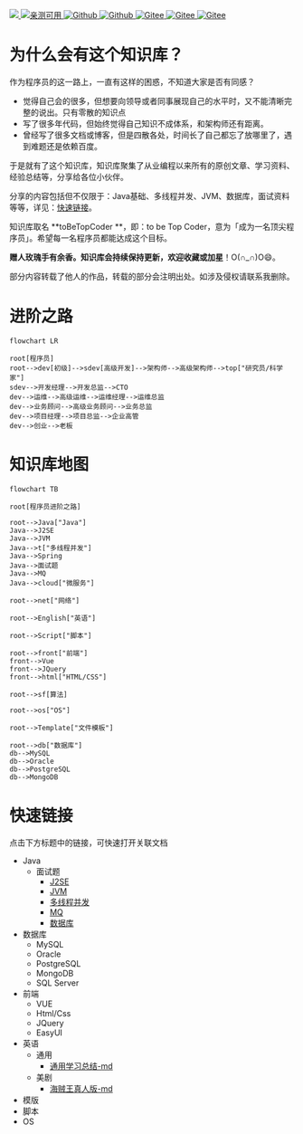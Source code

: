 <p align="left">
<a href="https://blog.csdn.net/namelessmyth" target="_blank">
<img src="https://img.shields.io/badge/博客-在线阅读-green.svg?style=for-the-badge">
</a>
<a href="https://zhuanlan.zhihu.com/p/474433404" target="_blank">
<img src="https://img.shields.io/badge/Java电子书集合-史上最全-yellow.svg?style=for-the-badge" alt="亲测可用">
</a>
<a href="https://github.com/namelessmyth" target="_blank"><img alt="Github" src="https://img.shields.io/github/stars/namelessmyth/git-doc?style=for-the-badge">
</a>
<a href="#" target="_blank"><img alt="Github" src="https://img.shields.io/github/license/elemefe/vue-amap.svg?style=flat-square">
</a>
<a href="https://gitee.com/namelessmyth" target="_blank"><img alt="Gitee" src="https://img.shields.io/badge/Author-namelessmyth-brightgreen.svg">
</a>
<a href="https://gitee.com/namelessmyth/document" target="_blank"><img alt="Gitee" src="https://img.shields.io/badge/version-v1.0-brightgreen.svg">
</a>
<a href="https://gitee.com/namelessmyth/document" target="_blank">
  <img alt="Gitee" src="https://gitee.com/namelessmyth/document/badge/star.svg?theme=dark">
</a>
</p>


# 为什么会有这个知识库？

作为程序员的这一路上，一直有这样的困惑，不知道大家是否有同感？

- 觉得自己会的很多，但想要向领导或者同事展现自己的水平时，又不能清晰完整的说出。只有零散的知识点
- 写了很多年代码，但始终觉得自己知识不成体系，和架构师还有距离。
- 曾经写了很多文档或博客，但是四散各处，时间长了自己都忘了放哪里了，遇到难题还是依赖百度。

于是就有了这个知识库，知识库聚集了从业编程以来所有的原创文章、学习资料、经验总结等，分享给各位小伙伴。

分享的内容包括但不仅限于：Java基础、多线程并发、JVM、数据库，面试资料等等，详见：[快速链接](#快速链接)。

知识库取名 **toBeTopCoder **，即：to be Top Coder，意为「成为一名顶尖程序员」。希望每一名程序员都能达成这个目标。

**赠人玫瑰手有余香。知识库会持续保持更新，欢迎收藏或加星**！O(∩_∩)O😄。

部分内容转载了他人的作品，转载的部分会注明出处。如涉及侵权请联系我删除。



# 进阶之路

```mermaid
flowchart LR

root[程序员]
root-->dev[初级]-->sdev[高级开发]-->架构师-->高级架构师-->top["研究员/科学家"]
sdev-->开发经理-->开发总监-->CTO
dev-->运维-->高级运维-->运维经理-->运维总监
dev-->业务顾问-->高级业务顾问-->业务总监
dev-->项目经理-->项目总监-->企业高管
dev-->创业-->老板
```





# 知识库地图

```mermaid
flowchart TB

root[程序员进阶之路]

root-->Java["Java"]
Java-->J2SE
Java-->JVM
Java-->t["多线程并发"]
Java-->Spring
Java-->面试题
Java-->MQ
Java-->cloud["微服务"]

root-->net["网络"]

root-->English["英语"]

root-->Script["脚本"]

root-->front["前端"]
front-->Vue
front-->JQuery
front-->html["HTML/CSS"]

root-->sf[算法]

root-->os["OS"]

root-->Template["文件模板"]

root-->db["数据库"]
db-->MySQL
db-->Oracle
db-->PostgreSQL
db-->MongoDB
```



# 快速链接

点击下方标题中的链接，可快速打开关联文档

- Java
  - 面试题
    - [J2SE](Java/Job/求职-面试题-J2SE.md)
    - [JVM](Java/Job/求职-面试题-JVM.md)
    - [多线程并发](Java/Job/求职-面试题-多线程并发.md)
    - [MQ](Java/Job/求职-面试题-MQ.md)
    - [数据库](Java/Job/求职-面试题-数据库.md)
- 数据库
  - MySQL
  - Oracle
  - PostgreSQL
  - MongoDB
  - SQL Server
- 前端
  - VUE
  - Html/Css
  - JQuery
  - EasyUI
- 英语
  - 通用
    - [通用学习总结-md](docs/English/英语学习-通用-Gem.md)
  - 美剧
    - [海贼王真人版-md](docs/English/英语学习-美剧-海贼王.md)
- 模版
- 脚本
- OS
